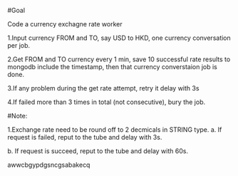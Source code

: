 
#Goal

Code a currency exchagne rate worker

1.Input currency FROM and TO, say USD to HKD, one currency conversation per job.

2.Get FROM and TO currency every 1 min, save 10 successful rate results to mongodb include the timestamp, then that currency converstaion job is done.

3.If any problem during the get rate attempt, retry it delay with 3s

4.If failed more than 3 times in total (not consecutive), bury the job.


#Note:

1.Exchange rate need to be round off to 2 decmicals in STRING type.
a. If request is failed, reput to the tube and delay with 3s.

b. If request is succeed, reput to the tube and delay with 60s.


awwcbgypdgsncgsabakecq



